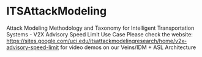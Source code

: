 # ITSAttackModeling
Attack Modeling Methodology and Taxonomy for Intelligent Transportation Systems - V2X Advisory Speed Limit Use Case
Please check the website: https://sites.google.com/uci.edu/itsattackmodelingresearch/home/v2x-advisory-speed-limit for video demos on our Veins/IDM + ASL Architecture


